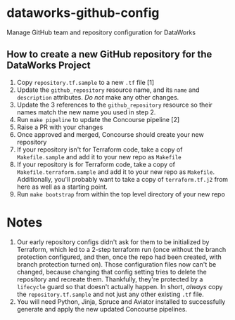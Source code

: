 # dataworks-github-config
Manage GitHub team and repository configuration for DataWorks

## How to create a new GitHub repository for the DataWorks Project

1. Copy `repository.tf.sample` to a new `.tf` file [1]
1. Update the `github_repository` resource name, and its `name` and `description` attributes. *Do not* make any other changes.
1. Update the 3 references to the `github_repository` resource so their names match the new name you used in step 2.
1. Run `make pipeline` to update the Concourse pipeline [2]
1. Raise a PR with your changes
1. Once approved and merged, Concourse should create your new repository
1. If your repository isn't for Terraform code, take a copy of `Makefile.sample` and add it to your new repo as `Makefile`
1. If your repository is for Terraform code, take a copy of `Makefile.terraform.sample` and add it to your new repo as `Makefile`. Additionally, you'll probably want to take a copy of `terraform.tf.j2` from here as well as a starting point.
1. Run `make bootstrap` from within the top level directory of your new repo

# Notes

1. Our early repository configs didn't ask for them to be initialized by Terraform, which led to a 2-step terraform run (once without the branch protection configured, and then, once the repo had been created, with branch protection turned on). Those configuration files now can't be changed, because changing that config setting tries to delete the repository and recreate them. Thankfully, they're protected by a `lifecycle` guard so that doesn't actually happen. In short, *always* copy the `repository.tf.sample` and not just any other existing `.tf` file.
1. You will need Python, Jinja, Spruce and Aviator installed to successfully generate and apply the new updated Concourse pipelines.

